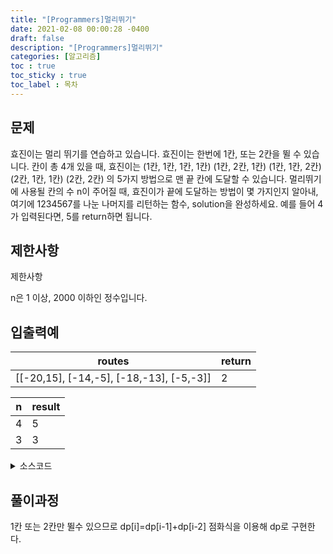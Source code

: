 ```yaml
---
title: "[Programmers]멀리뛰기"
date: 2021-02-08 00:00:28 -0400
draft: false
description: "[Programmers]멀리뛰기"
categories: [알고리즘]
toc : true
toc_sticky : true
toc_label : 목차
---
```


## 문제

효진이는 멀리 뛰기를 연습하고 있습니다. 효진이는 한번에 1칸, 또는 2칸을 뛸 수 있습니다. 칸이 총 4개 있을 때, 효진이는
(1칸, 1칸, 1칸, 1칸)
(1칸, 2칸, 1칸)
(1칸, 1칸, 2칸)
(2칸, 1칸, 1칸)
(2칸, 2칸)
의 5가지 방법으로 맨 끝 칸에 도달할 수 있습니다. 멀리뛰기에 사용될 칸의 수 n이 주어질 때, 효진이가 끝에 도달하는 방법이 몇 가지인지 알아내, 여기에 1234567를 나눈 나머지를 리턴하는 함수, solution을 완성하세요. 예를 들어 4가 입력된다면, 5를 return하면 됩니다.

## 제한사항

제한사항

n은 1 이상, 2000 이하인 정수입니다.

## 입출력예

|routes|return|
|---|---|
|[[-20,15], [-14,-5], [-18,-13], [-5,-3]]|2|


|n|result|
|---|---|
|4|5|
|3|3|

<details>
<summary>소스코드</summary>
<div markdown="1">

```java

class Solution {
  public long solution(int n) {
		long arr[] = new long[n];
		
		arr[0]=1;
		if(n>=2) {
			arr[1]=2;
		}
		if(n>=3) {
			for(int i=2;i<n;i++) {
				arr[i]=(arr[i-1]%1234567+arr[i-2]%1234567)%1234567;
			}
		}
		return arr[n-1];
  }
}
```
</div>
</details>

## 풀이과정

1칸 또는 2칸만 뛸수 있으므로 dp[i]=dp[i-1]+dp[i-2] 점화식을 이용해 dp로 구현한다.